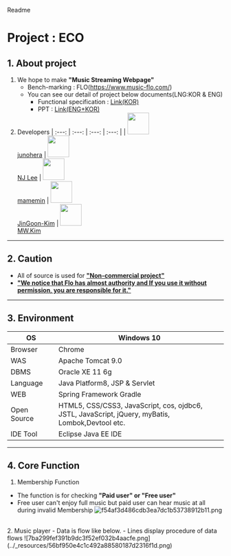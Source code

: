 Readme

# Project : ECO
## 1. About project
1. We hope to make __"Music Streaming Webpage"__
	- Bench-marking : FLO(https://www.music-flo.com/)  
	- You can see our detail of project below documents(LNG:KOR & ENG)
		- Functional specification : [Link(KOR)](https://docs.google.com/spreadsheets/d/1GkkUYpng9CMe0P4aIt9WKx0CFHZy1EF6HUVFZVcUqy4/edit?usp=sharing)
		- PPT : [Link(ENG+KOR)](https://drive.google.com/file/d/1TQZtdcUhs6oai4WrKwn95tfxlqUOmw4f/view?usp=sharing)
2. Developers
| :---: | :---: | :---: | :---: |
| <img width="50" src="https://avatars0.githubusercontent.com/u/28638438?s=120&v=4"/></br>[junohera](https://https://github.com/Junohera) | <img width="50" src="https://avatars.githubusercontent.com/u/80030590?s=120&v=4"/></br>[NJ Lee](https://https://github.com/namjugood) | <img width="50" src="https://avatars.githubusercontent.com/u/81345782?s=64&v=4"/></br>[mamemin](https://github.com/mamemin) | <img width="50" src="https://avatars.githubusercontent.com/u/79358518?s=64&v=4"/></br>[JinGoon-Kim](https://github.com/JinGoon-Kim) | <img width="50" src="https://avatars.githubusercontent.com/u/77426494?s=64&v=4"/></br>[MW.Kim]()

---
## 2. Caution
- All of source is used for __<U>"Non-commercial project"</U>__
- __<U>"We notice that Flo has almost authority and If you use it without permission, you are responsible for it."</U>__
---
## 3. Environment
|OS|Windows 10|
|---|---|
|Browser|Chrome|
|WAS|Apache Tomcat 9.0|
|DBMS|Oracle XE 11 6g|
|Language|Java Platform8, JSP & Servlet|
|WEB|Spring Framework Gradle|
|Open Source|HTML5, CSS/CSS3, JavaScript, cos, ojdbc6, <br>JSTL, JavaScript, jQuery, myBatis, Lombok,Devtool etc.|
|IDE Tool|Eclipse Java EE IDE|
---
## 4. Core Function
1. Membership Function
- The function is for checking __"Paid user" or "Free user"__
- Free user can't enjoy full music but paid user can hear music at all during invalid Membership 
![f54af3d486cdb3ea7dc1b53738912b11.png](../_resources/761e00f64e91479c8d73845982fdb6c9.png)
<br>
2. Music player
- Data is flow like below.
- Lines display procedure of data flows
![7ba299fef391b9dc3f52ef032b4aacfe.png](../_resources/56bf950e4c1c492a88580187d2316f1d.png)










